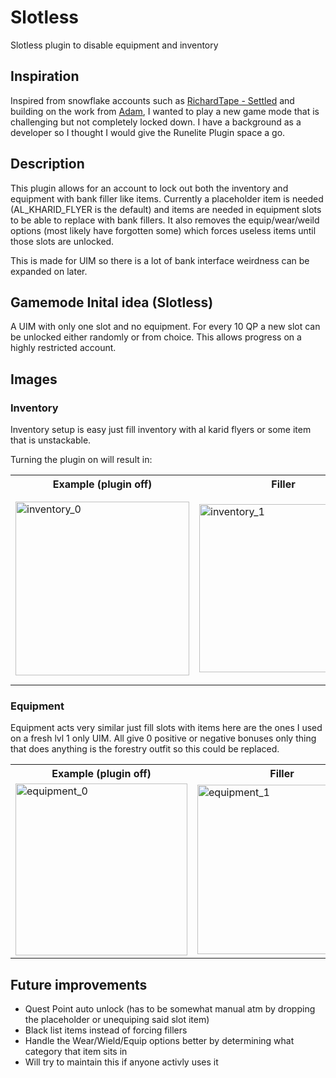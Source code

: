 # Slotless
Slotless plugin to disable equipment and inventory

## Inspiration
Inspired from snowflake accounts such as [RichardTape - Settled](https://www.youtube.com/watch?v=2Jk8e59-Jlo) and building on the work from [Adam](https://github.com/Adam-/runelite-plugins/tree/item-filler), I wanted to play a new game mode that is challenging but not completely locked down. I have a background as a developer so I thought I would give the Runelite Plugin space a go. 

## Description
This plugin allows for an account to lock out both the inventory and equipment with bank filler like items. Currently a placeholder item is needed (AL_KHARID_FLYER is the default) and items are needed in equipment slots to be able to replace with bank fillers. It also removes the equip/wear/weild options (most likely have forgotten some) which forces useless items until those slots are unlocked.

This is made for UIM so there is a lot of bank interface weirdness can be expanded on later. 

## Gamemode Inital idea (Slotless)
A UIM with only one slot and no equipment. For every 10 QP a new slot can be unlocked either randomly or from choice. This allows progress on a highly restricted account. 

## Images
### Inventory
Inventory setup is easy just fill inventory with al karid flyers or some item that is unstackable.

Turning the plugin on will result in:
<table>
  <tr>
    <th>Example (plugin off)</th>
    <th>Filler</th>
    <th>Menu actions</th>
    <th>Equipment actions</th>
  </tr>
  <tr>
    <td><img width="278" alt="inventory_0" src="https://github.com/runelite/plugin-hub/assets/29591318/f3c3d453-604a-4fa9-ac88-2f4ef1d491ec"></td>
    <td><img width="269" alt="inventory_1" src="https://github.com/runelite/plugin-hub/assets/29591318/273303f4-b6af-44ea-b7ee-230d3ee31ccc"></td>
    <td><img width="265" alt="inventory_3" src="https://github.com/runelite/plugin-hub/assets/29591318/ff590186-ad14-42e6-841e-a7dbc333428d"></td>
    <td><img width="301" alt="inventory_4" src="https://github.com/runelite/plugin-hub/assets/29591318/93c14998-a880-4762-98e4-565814d068f4"></td>
  </tr>
</table>

### Equipment
Equipment acts very similar just fill slots with items here are the ones I used on a fresh lvl 1 only UIM.
All give 0 positive or negative bonuses only thing that does anything is the forestry outfit so this could be replaced.
<table>
  <tr>
    <th>Example (plugin off)</th>
    <th>Filler</th>
    <th>Menu actions</th>
  </tr>
  <tr>
    <td><img width="275" alt="equipment_0" src="https://github.com/runelite/plugin-hub/assets/29591318/ed66164a-ff55-463d-92ea-1b9ed8d558ec"></td>
    <td><img width="271" alt="equipment_1" src="https://github.com/runelite/plugin-hub/assets/29591318/005272f7-433d-462a-a2c2-ab4c3b7f57d2"></td>
    <td><img width="269" alt="equipment_3" src="https://github.com/runelite/plugin-hub/assets/29591318/cde11281-9373-407e-a435-80df2965872a"></td>
  </tr>
</table>


## Future improvements
 - Quest Point auto unlock (has to be somewhat manual atm by dropping the placeholder or unequiping said slot item)
 - Black list items instead of forcing fillers
 - Handle the Wear/Wield/Equip options better by determining what category that item sits in
 - Will try to maintain this if anyone activly uses it
